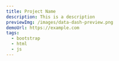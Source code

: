 ```yaml
---
title: Project Name
description: This is a description
previewImg: /images/data-dash-preview.png
demoUrl: https://example.com
tags:
  - bootstrap
  - html
  - js
---
```

